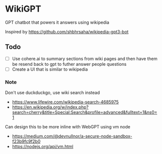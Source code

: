 # WikiGPT
GPT chatbot that powers it answers using wikipedia 

Inspired by https://github.com/shbhrsaha/wikipedia-gpt3-bot

## Todo
- [ ] Use cohere.ai to summary sections from wiki pages and then have them be resend back to gpt to futher answer people questions
- [ ] Create a UI that is similar to wikipedia

### Note

Don't use duckduckgo, use wiki search instead
- https://www.lifewire.com/wikipedia-search-4685975
- https://en.wikipedia.org/w/index.php?search=cherry&title=Special:Search&profile=advanced&fulltext=1&ns0=1


Can design this to be more inline with WebGPT using vm node
- https://medium.com/@devnullnor/a-secure-node-sandbox-f23b9fc9f2b0
- https://nodejs.org/api/vm.html
